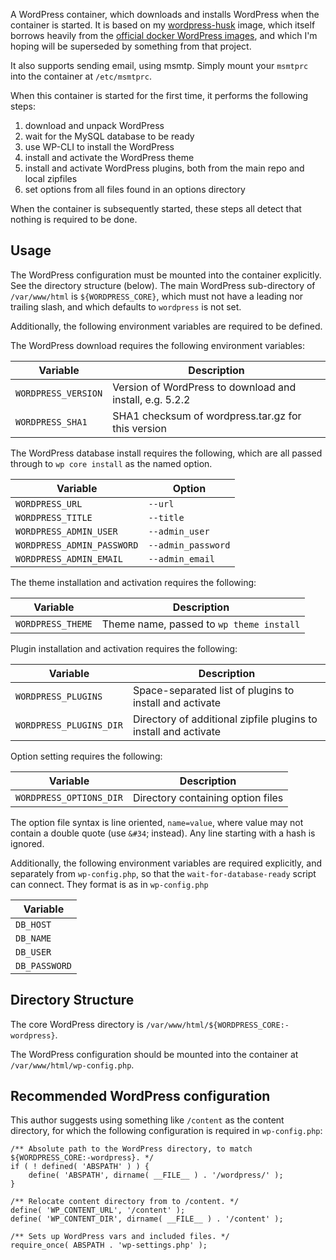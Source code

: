 A WordPress container, which downloads and installs WordPress when the container
is started.  It is based on my
[wordpress-husk](https://github.com/tesujimath/docker-wordpress-husk) image,
which itself borrows heavily from the
[official docker WordPress images](https://github.com/docker-library/wordpress),
and which I'm hoping will be superseded by something from that project.

It also supports sending email, using msmtp.  Simply mount your `msmtprc` into
the container at `/etc/msmtprc`.

When this container is started for the first time, it performs the following steps:

1. download and unpack WordPress
2. wait for the MySQL database to be ready
3. use WP-CLI to install the WordPress
4. install and activate the WordPress theme
5. install and activate WordPress plugins, both from the main repo and local zipfiles
6. set options from all files found in an options directory

When the container is subsequently started, these steps all detect that nothing
is required to be done.

## Usage

The WordPress configuration must be mounted into the container explicitly.  See
the directory structure (below).  The main WordPress sub-directory of
`/var/www/html` is `${WORDPRESS_CORE}`, which must not have a leading nor
trailing slash, and which defaults to `wordpress` is not set.

Additionally, the following environment variables are required to be defined.

The WordPress download requires the following environment variables:

| Variable            | Description                                              |
|---------------------|----------------------------------------------------------|
| `WORDPRESS_VERSION` | Version of WordPress to download and install, e.g. 5.2.2 |
| `WORDPRESS_SHA1`    | SHA1 checksum of wordpress.tar.gz for this version       |

The WordPress database install requires the following, which are all passed
through to `wp core install` as the named option.

| Variable                   | Option             |
|----------------------------|--------------------|
| `WORDPRESS_URL`            | `--url`            |
| `WORDPRESS_TITLE`          | `--title`          |
| `WORDPRESS_ADMIN_USER`     | `--admin_user`     |
| `WORDPRESS_ADMIN_PASSWORD` | `--admin_password` |
| `WORDPRESS_ADMIN_EMAIL`    | `--admin_email`    |

The theme installation and activation requires the following:

| Variable          | Description                              |
|-------------------|------------------------------------------|
| `WORDPRESS_THEME` | Theme name, passed to `wp theme install` |

Plugin installation and activation  requires the following:

| Variable                | Description                                                     |
|-------------------------|-----------------------------------------------------------------|
| `WORDPRESS_PLUGINS`     | Space-separated list of plugins to install and activate         |
| `WORDPRESS_PLUGINS_DIR` | Directory of additional zipfile plugins to install and activate |


Option setting requires the following:

| Variable                | Description                       |
|-------------------------|-----------------------------------|
| `WORDPRESS_OPTIONS_DIR` | Directory containing option files |

The option file syntax is line oriented, `name=value`, where value may not
contain a double quote (use `&#34`; instead).  Any line starting with a hash is
ignored.

Additionally, the following environment variables are required explicitly, and
separately from `wp-config.php`, so that the `wait-for-database-ready` script
can connect.  They format is as in `wp-config.php`

| Variable      |
|---------------|
| `DB_HOST`     |
| `DB_NAME`     |
| `DB_USER`     |
| `DB_PASSWORD` |


## Directory Structure

The core WordPress directory is `/var/www/html/${WORDPRESS_CORE:-wordpress}`.

The WordPress configuration should be mounted into the container at
`/var/www/html/wp-config.php`.

## Recommended WordPress configuration

This author suggests using something like `/content` as the content directory,
for which the following configuration is required in `wp-config.php`:

```
/** Absolute path to the WordPress directory, to match ${WORDPRESS_CORE:-wordpress}. */
if ( ! defined( 'ABSPATH' ) ) {
	define( 'ABSPATH', dirname( __FILE__ ) . '/wordpress/' );
}

/** Relocate content directory from to /content. */
define( 'WP_CONTENT_URL', '/content' );
define( 'WP_CONTENT_DIR', dirname( __FILE__ ) . '/content' );

/** Sets up WordPress vars and included files. */
require_once( ABSPATH . 'wp-settings.php' );
```
